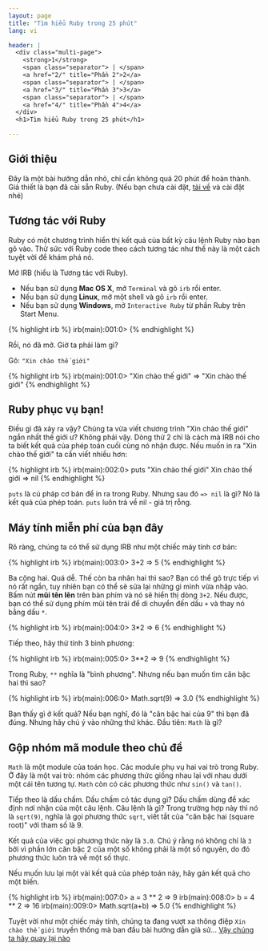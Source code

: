 ```yaml
---
layout: page
title: "Tìm hiểu Ruby trong 25 phút"
lang: vi

header: |
  <div class="multi-page">
    <strong>1</strong>
    <span class="separator"> | </span>
    <a href="2/" title="Phần 2">2</a>
    <span class="separator"> | </span>
    <a href="3/" title="Phần 3">3</a>
    <span class="separator"> | </span>
    <a href="4/" title="Phần 4">4</a>
  </div>
  <h1>Tìm hiểu Ruby trong 25 phút</h1>

---
```


## Giới thiệu

Đây là một bài hướng dẫn nhỏ, chỉ cần không quá 20 phút để hoàn thành. Giả thiết
là bạn đã cài sẵn Ruby. (Nếu bạn chưa cài đặt, [tải về](/vi/downloads/) và cài
đặt nhé)

## Tương tác với Ruby

Ruby có một chương trình hiển thị kết quả của bất kỳ câu lệnh Ruby nào bạn gõ
vào. Thử sức với Ruby code theo cách tương tác như thế này là một cách tuyệt vời
để khám phá nó.

Mở IRB (hiểu là Tương tác với Ruby).

* Nếu bạn sử dụng **Mac OS X**, mở `Terminal` và gõ `irb` rồi enter.
* Nếu bạn sử dụng **Linux**, mở một shell và gõ `irb` rồi enter.
* Nếu bạn sử dụng **Windows**, mở `Interactive Ruby` từ phần Ruby trên
  Start Menu.

{% highlight irb %}
irb(main):001:0>
{% endhighlight %}

Rồi, nó đã mở. Giờ ta phải làm gì?

Gõ: `"Xin chào thế giới"`

{% highlight irb %}
irb(main):001:0> "Xin chào thế giới"
=> "Xin chào thế giới"
{% endhighlight %}

## Ruby phục vụ bạn!

Điều gì đã xảy ra vậy? Chúng ta vừa viết chương trình "Xin chào thế giới" ngắn
nhất thế giới ư? Không phải vậy. Dòng thứ 2 chỉ là cách mà IRB nói cho ta biết
kết quả của phép toán cuối cùng nó nhận được. Nếu muốn in ra "Xin chào thế giới"
ta cần viết nhiều hơn:

{% highlight irb %}
irb(main):002:0> puts "Xin chào thế giới"
Xin chào thế giới
=> nil
{% endhighlight %}

`puts` là cú pháp cơ bản để in ra trong Ruby. Nhưng sau đó `=> nil` là gì? Nó là
kết quả của phép toán. `puts` luôn trả về nil - giá trị rỗng.

## Máy tính miễn phí của bạn đây

Rõ ràng, chúng ta có thể sử dụng IRB như một chiếc máy tính cơ bản:

{% highlight irb %}
irb(main):003:0> 3+2
=> 5
{% endhighlight %}

Ba cộng hai. Quá dễ. Thế còn ba nhân hai thì sao? Bạn có thể gõ trực tiếp vì nó
rất ngắn, tuy nhiên bạn có thể sẽ sửa lại những gì mình vừa nhập vào. Bấm nút
**mũi tên lên** trên bàn phím và nó sẽ hiển thị dòng `3+2`. Nếu được, bạn có thể
sử dụng phím mũi tên trái để di chuyển đến dấu `+` và thay nó bằng dấu `*`.

{% highlight irb %}
irb(main):004:0> 3*2
=> 6
{% endhighlight %}

Tiếp theo, hãy thử tính 3 bình phương:

{% highlight irb %}
irb(main):005:0> 3**2
=> 9
{% endhighlight %}

Trong Ruby, `**` nghĩa là "bình phương". Nhưng nếu bạn muốn tìm căn bậc hai thì
sao?

{% highlight irb %}
irb(main):006:0> Math.sqrt(9)
=> 3.0
{% endhighlight %}

Bạn thấy gì ở kết quả? Nếu bạn nghĩ, đó là "căn bậc hai của 9" thì bạn đã đúng.
Nhưng hãy chú ý vào những thứ khác. Đầu tiên: `Math` là gì?

## Gộp nhóm mã module theo chủ đề

`Math` là một module của toán học. Các module phụ vụ hai vai trò trong Ruby. Ở
đây là một vai trò: nhóm các phương thức giống nhau lại với nhau dưới một cái
tên tương tự. `Math` còn có các phương thức như `sin()` và `tan()`.

Tiếp theo là dấu chấm. Dấu chấm có tác dụng gì? Dấu chấm dùng để xác định nơi
nhận của một câu lệnh. Câu lệnh là gì? Trong trường hợp này thì nó là `sqrt(9)`,
nghĩa là gọi phương thức `sqrt`, viết tắt của "căn bậc hai (square root)" với
tham số là 9.

Kết quả của việc gọi phương thức này là `3.0`. Chú ý rằng nó không chỉ là `3`
bởi vì phần lớn căn bậc 2 của một số không phải là một số nguyên, do đó phương
thức luôn trả về một số thực.

Nếu muốn lưu lại một vài kết quả của phép toán này, hãy gán kết quả cho một biến.

{% highlight irb %}
irb(main):007:0> a = 3 ** 2
=> 9
irb(main):008:0> b = 4 ** 2
=> 16
irb(main):009:0> Math.sqrt(a+b)
=> 5.0
{% endhighlight %}

Tuyệt vời như một chiếc máy tính, chúng ta đang vượt xa thông điệp `Xin chào
thế giới` truyền thống mà ban đầu bài hướng dẫn giả sử...
[Vậy chúng ta hãy quay lại nào](2/)
